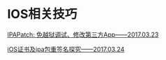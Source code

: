 # IOS相关技巧

[IPAPatch: 免越狱调试、修改第三方App——2017.03.23](ios_others/IPAPatch免越狱调试、修改第三方App.md)


[iOS证书及ipa包重签名探究——2017.03.24](ios_others/iOS证书及ipa包重签名探究.md)

